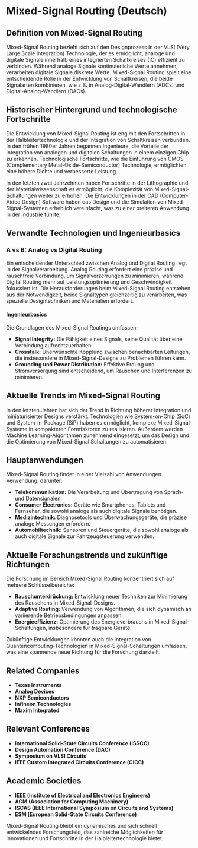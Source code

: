 # Mixed-Signal Routing (Deutsch)

## Definition von Mixed-Signal Routing

Mixed-Signal Routing bezieht sich auf den Designprozess in der VLSI (Very Large Scale Integration) Technologie, der es ermöglicht, analoge und digitale Signale innerhalb eines integrierten Schaltkreises (IC) effizient zu verbinden. Während analoge Signale kontinuierliche Werte annehmen, verarbeiten digitale Signale diskrete Werte. Mixed-Signal Routing spielt eine entscheidende Rolle in der Entwicklung von Schaltkreisen, die beide Signalarten kombinieren, wie z.B. in Analog-Digital-Wandlern (ADCs) und Digital-Analog-Wandlern (DACs).

## Historischer Hintergrund und technologische Fortschritte

Die Entwicklung von Mixed-Signal Routing ist eng mit den Fortschritten in der Halbleitertechnologie und der Integration von Schaltkreisen verbunden. In den frühen 1980er Jahren begannen Ingenieure, die Vorteile der Integration von analogen und digitalen Schaltungen in einem einzigen Chip zu erkennen. Technologische Fortschritte, wie die Einführung von CMOS (Complementary Metal-Oxide-Semiconductor) Technologie, ermöglichten eine höhere Dichte und verbesserte Leistung.

In den letzten zwei Jahrzehnten haben Fortschritte in der Lithographie und der Materialwissenschaft es ermöglicht, die Komplexität von Mixed-Signal-Schaltungen weiter zu erhöhen. Die Entwicklungen in der CAD (Computer-Aided Design) Software haben das Design und die Simulation von Mixed-Signal-Systemen erheblich vereinfacht, was zu einer breiteren Anwendung in der Industrie führte.

## Verwandte Technologien und Ingenieurbasics

### A vs B: Analog vs Digital Routing

Ein entscheidender Unterschied zwischen Analog und Digital Routing liegt in der Signalverarbeitung. Analog Routing erfordert eine präzise und rauschfreie Verbindung, um Signalverzerrungen zu minimieren, während Digital Routing mehr auf Leistungsoptimierung und Geschwindigkeit fokussiert ist. Die Herausforderungen beim Mixed-Signal Routing entstehen aus der Notwendigkeit, beide Signaltypen gleichzeitig zu verarbeiten, was spezielle Designtechniken und Materialien erfordert.

#### Ingenieurbasics

Die Grundlagen des Mixed-Signal Routings umfassen:

- **Signal Integrity:** Die Fähigkeit eines Signals, seine Qualität über eine Verbindung aufrechtzuerhalten.
- **Crosstalk:** Unerwünschte Kopplung zwischen benachbarten Leitungen, die insbesondere in Mixed-Signal-Designs zu Problemen führen kann.
- **Grounding und Power Distribution:** Effektive Erdung und Stromversorgung sind entscheidend, um Rauschen und Interferenzen zu minimieren.

## Aktuelle Trends im Mixed-Signal Routing

In den letzten Jahren hat sich der Trend in Richtung höherer Integration und miniaturisierter Designs verstärkt. Technologien wie System-on-Chip (SoC) und System-in-Package (SiP) haben es ermöglicht, komplexe Mixed-Signal-Systeme in kompakteren Formfaktoren zu realisieren. Außerdem werden Machine Learning-Algorithmen zunehmend eingesetzt, um das Design und die Optimierung von Mixed-Signal Schaltungen zu automatisieren.

## Hauptanwendungen

Mixed-Signal Routing findet in einer Vielzahl von Anwendungen Verwendung, darunter:

- **Telekommunikation:** Die Verarbeitung und Übertragung von Sprach- und Datensignalen.
- **Consumer Electronics:** Geräte wie Smartphones, Tablets und Fernseher, die sowohl analoge als auch digitale Signale benötigen.
- **Medizintechnik:** Diagnosetools und Überwachungsgeräte, die präzise analoge Messungen erfordern.
- **Automobiltechnik:** Sensoren und Steuergeräte, die sowohl analoge als auch digitale Signale zur Fahrzeugsteuerung verwenden.

## Aktuelle Forschungstrends und zukünftige Richtungen

Die Forschung im Bereich Mixed-Signal Routing konzentriert sich auf mehrere Schlüsselbereiche:

- **Rauschunterdrückung:** Entwicklung neuer Techniken zur Minimierung des Rauschens in Mixed-Signal-Designs.
- **Adaptive Routing:** Verwendung von Algorithmen, die sich dynamisch an variierende Betriebsbedingungen anpassen.
- **Energieeffizienz:** Optimierung des Energieverbrauchs in Mixed-Signal-Schaltungen, insbesondere für tragbare Geräte.

Zukünftige Entwicklungen könnten auch die Integration von Quantencomputing-Technologien in Mixed-Signal-Schaltungen umfassen, was eine spannende neue Richtung für die Forschung darstellt.

## Related Companies

- **Texas Instruments**
- **Analog Devices**
- **NXP Semiconductors**
- **Infineon Technologies**
- **Maxim Integrated**

## Relevant Conferences

- **International Solid-State Circuits Conference (ISSCC)**
- **Design Automation Conference (DAC)**
- **Symposium on VLSI Circuits**
- **IEEE Custom Integrated Circuits Conference (CICC)**

## Academic Societies

- **IEEE (Institute of Electrical and Electronics Engineers)**
- **ACM (Association for Computing Machinery)**
- **ISCAS (IEEE International Symposium on Circuits and Systems)**
- **ESM (European Solid-State Circuits Conference)**

Mixed-Signal Routing bleibt ein dynamisches und sich schnell entwickelndes Forschungsfeld, das zahlreiche Möglichkeiten für Innovationen und Fortschritte in der Halbleitertechnologie bietet.